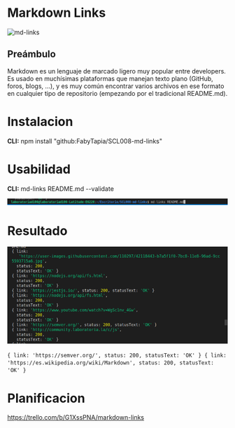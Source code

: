 # Markdown Links

![md-links](https://user-images.githubusercontent.com/110297/42118443-b7a5f1f0-7bc8-11e8-96ad-9cc5593715a6.jpg)

## Preámbulo

Markdown es un lenguaje de marcado ligero muy popular entre developers. Es usado en muchísimas plataformas que manejan texto plano (GitHub, foros, blogs, ...), y es muy común encontrar varios archivos en ese formato en cualquier tipo de repositorio (empezando por el tradicional README.md).



# Instalacion 

**CLI:** npm install "github:FabyTapia/SCL008-md-links"

# Usabilidad

**CLI:** md-links README.md --validate

![command.png](/command.png)

# Resultado 

![result-comand2.png](/result-comand2.png)


` { link: 'https://semver.org/', status: 200, statusText: 'OK' }
{ link: 'https://es.wikipedia.org/wiki/Markdown',
  status: 200,
  statusText: 'OK' } `

 
 
  # Planificacion

https://trello.com/b/G1XssPNA/markdown-links



